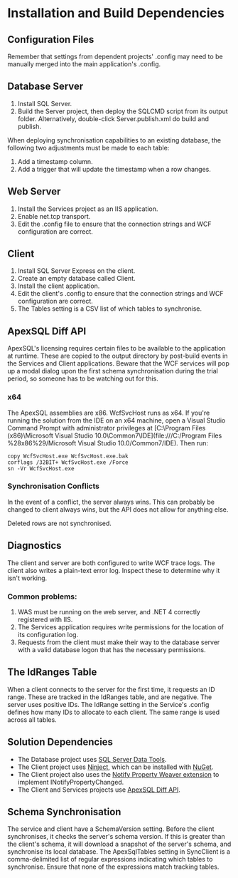 ﻿# Installation and Build Dependencies
## Configuration Files

Remember that settings from dependent projects' .config may need to be manually merged into the main application's .config.

## Database Server

1. Install SQL Server.
1. Build the Server project, then deploy the SQLCMD script from its output folder. Alternatively, double-click Server.publish.xml do build and publish.

When deploying synchronisation capabilities to an existing database, the following two adjustments must be made to each table:

1. Add a timestamp column.
1. Add a trigger that will update the timestamp when a row changes.

## Web Server

1. Install the Services project as an IIS application.
1. Enable net.tcp transport.
1. Edit the .config file to ensure that the connection strings and WCF configuration are correct.

## Client

1. Install SQL Server Express on the client.
1. Create an empty database called Client.
1. Install the client application.
1. Edit the client's .config to ensure that the connection strings and WCF configuration are correct.
1. The Tables setting is a CSV list of which tables to synchronise.

## ApexSQL Diff API

ApexSQL's licensing requires certain files to be available to the application at runtime. These are copied to the output directory by post-build events in the
Services and Client applications. Beware that the WCF services will pop up a modal dialog upon the first schema synchronisation during the trial period, so someone
has to be watching out for this.

### x64

The ApexSQL assemblies are x86. WcfSvcHost runs as x64. If you're running the solution from the IDE on an x64 machine, open a Visual Studio Command Prompt with administrator privileges
at [C:\Program Files (x86)\Microsoft Visual Studio 10.0\Common7\IDE](file:///C:/Program Files %28x86%29/Microsoft Visual Studio 10.0/Common7/IDE). Then run:

    copy WcfSvcHost.exe WcfSvcHost.exe.bak
    corflags /32BIT+ WcfSvcHost.exe /Force
    sn -Vr WcfSvcHost.exe

### Synchronisation Conflicts

In the event of a conflict, the server always wins. This can probably be changed to client always wins, but the API does not allow for anything else.

Deleted rows are not synchronised.

## Diagnostics

The client and server are both configured to write WCF trace logs. The client also writes a plain-text error log. Inspect these to determine why it isn't working.


### Common problems:

1. WAS must be running on the web server, and .NET 4 correctly registered with IIS.
1. The Services application requires write permissions for the location of its configuration log.
1. Requests from the client must make their way to the database server with a valid database logon that has the necessary permissions.

## The IdRanges Table

When a client connects to the server for the first time, it requests an ID range. These are tracked in the IdRanges table, and are negative. The server uses positive IDs.
The IdRange setting in the Service's .config defines how many IDs to allocate to each client. The same range is used across all tables.

## Solution Dependencies

* The Database project uses [SQL Server Data Tools](http://msdn.microsoft.com/en-gb/data/hh297027).
* The Client project uses [Ninject](http://www.ninject.org/), which can be installed with [NuGet](http://nuget.org/).
* The Client project also uses the [Notify Property Weaver extension](http://visualstudiogallery.msdn.microsoft.com/bd351303-db8c-4771-9b22-5e51524fccd3)
  to implement INotifyPropertyChanged.
* The Client and Services projects use [ApexSQL Diff API](http://www.apexsql.com/sql_tools_diffapi.aspx).

## Schema Synchronisation

The service and client have a SchemaVersion setting. Before the client synchronises, it checks the server's schema version. If this is greater than the client's
schema, it will download a snapshot of the server's schema, and synchronise its local database. The ApexSqlTables setting in SyncClient is a comma-delimited list
of regular expressions indicating which tables to synchronise. Ensure that none of the expressions match tracking tables.